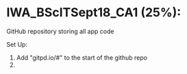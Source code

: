# IWA_BScITSept18_CA1 (25%): 
GitHub repository storing all app code

Set Up: 
1) Add "gitpd.io/#" to the start of the github repo
2) 
